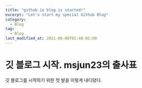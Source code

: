 ```yaml
---
title: "github.io blog is started!"
excerpt: "Let's start my special Github Blog"
category:
  - Blog
tag:
  - Blog
last_modified_at: 2021-08-08T01:40-02:00
---
```


# 깃 블로그 시작. msjun23의 출사표

깃 블로그를 시작하기 위한 첫 발을 이렇게 내디뎠다.